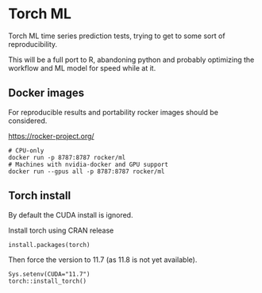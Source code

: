 # Torch ML

Torch ML time series prediction tests, trying to get to some sort of reproducibility.

This will be a full port to R, abandoning python and probably optimizing the workflow and ML model for speed while at it.

## Docker images

For reproducible results and portability rocker images should be considered.

https://rocker-project.org/

```
# CPU-only
docker run -p 8787:8787 rocker/ml
# Machines with nvidia-docker and GPU support
docker run --gpus all -p 8787:8787 rocker/ml
```

## Torch install

By default the CUDA install is ignored.

Install torch using CRAN release

```
install.packages(torch)
```

Then force the version to 11.7 (as 11.8 is not yet available).

```
Sys.setenv(CUDA="11.7")
torch::install_torch()
```

